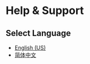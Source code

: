# Help & Support

## Select Language

- [English (US)](en-US/Help-Support.md)
- [简体中文](zh-CN/Help-Support.md)
